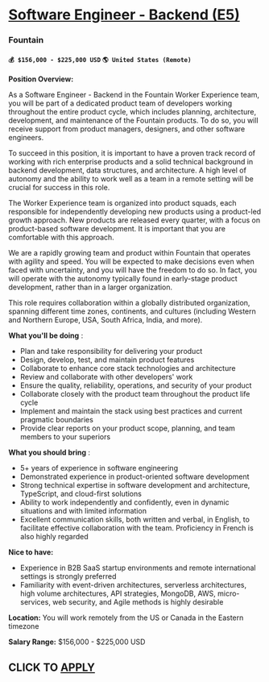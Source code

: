 # [Software Engineer - Backend (E5)](https://www.remotewlb.com/apply/software-engineer-backend-e5-123809)  
### Fountain  
#### `💰 $156,000 - $225,000 USD` `🌎 United States (Remote)`  

**Position Overview:**

As a Software Engineer - Backend in the Fountain Worker Experience team, you will be part of a dedicated product team of developers working throughout the entire product cycle, which includes planning, architecture, development, and maintenance of the Fountain products. To do so, you will receive support from product managers, designers, and other software engineers.

To succeed in this position, it is important to have a proven track record of working with rich enterprise products and a solid technical background in backend development, data structures, and architecture. A high level of autonomy and the ability to work well as a team in a remote setting will be crucial for success in this role.

The Worker Experience team is organized into product squads, each responsible for independently developing new products using a product-led growth approach. New products are released every quarter, with a focus on product-based software development. It is important that you are comfortable with this approach.

We are a rapidly growing team and product within Fountain that operates with agility and speed. You will be expected to make decisions even when faced with uncertainty, and you will have the freedom to do so. In fact, you will operate with the autonomy typically found in early-stage product development, rather than in a larger organization.

This role requires collaboration within a globally distributed organization, spanning different time zones, continents, and cultures (including Western and Northern Europe, USA, South Africa, India, and more).

**What you'll be doing** :

  * Plan and take responsibility for delivering your product
  * Design, develop, test, and maintain product features
  * Collaborate to enhance core stack technologies and architecture
  * Review and collaborate with other developers' work
  * Ensure the quality, reliability, operations, and security of your product
  * Collaborate closely with the product team throughout the product life cycle
  * Implement and maintain the stack using best practices and current pragmatic boundaries
  * Provide clear reports on your product scope, planning, and team members to your superiors

**What you should bring** :

  * 5+ years of experience in software engineering
  * Demonstrated experience in product-oriented software development
  * Strong technical expertise in software development and architecture, TypeScript, and cloud-first solutions
  * Ability to work independently and confidently, even in dynamic situations and with limited information
  * Excellent communication skills, both written and verbal, in English, to facilitate effective collaboration with the team. Proficiency in French is also highly regarded

**Nice to have:**

  * Experience in B2B SaaS startup environments and remote international settings is strongly preferred
  * Familiarity with event-driven architectures, serverless architectures, high volume architectures, API strategies, MongoDB, AWS, micro-services, web security, and Agile methods is highly desirable

**Location:** You will work remotely from the US or Canada in the Eastern timezone

**Salary Range:** $156,000 - $225,000 USD

  
## CLICK TO [APPLY](https://www.remotewlb.com/apply/software-engineer-backend-e5-123809)

